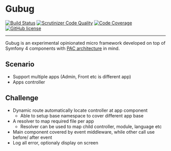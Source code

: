 # Gubug

[![Build Status](https://travis-ci.org/qaharmdz/gubug.svg?branch=master)](https://travis-ci.org/qaharmdz/gubug)
[![Scrutinizer Code Quality](https://scrutinizer-ci.com/g/qaharmdz/gubug/badges/quality-score.png?b=master)](https://scrutinizer-ci.com/g/qaharmdz/gubug/)
[![Code Coverage](https://scrutinizer-ci.com/g/qaharmdz/gubug/badges/coverage.png?b=master)](https://scrutinizer-ci.com/g/qaharmdz/gubug/)
[![GitHub license](https://img.shields.io/github/license/qaharmdz/gubug.svg)](https://github.com/qaharmdz/gubug/blob/master/LICENSE)

---

Gubug is an experimental opinionated micro framework developed on top of Symfony 4 components with [PAC architecture](https://en.wikipedia.org/wiki/Presentation-abstraction-control) in mind.

## Scenario
- Support multiple apps (Admin, Front etc is different app)
- Apps controller 

## Challenge
- Dynamic route automatically locate controller at app component
    - Able to setup base namespace to cover different app base
- A resolver to map required file per app
    - Resolver can be used to map child controller, module, language etc
- Main component covered by event middleware, while other call use before/ after event
- Log all error, optionaly display on screen
